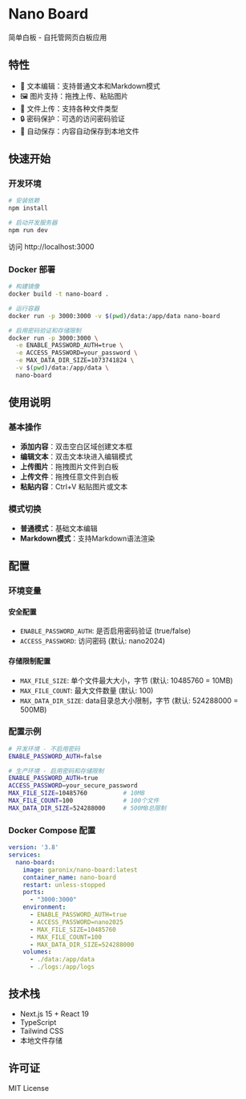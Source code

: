 # Nano Board

简单白板 - 自托管网页白板应用

## 特性

- 📝 文本编辑：支持普通文本和Markdown模式
- 🖼️ 图片支持：拖拽上传、粘贴图片
- 📁 文件上传：支持各种文件类型
- 🔒 密码保护：可选的访问密码验证
- 💾 自动保存：内容自动保存到本地文件

## 快速开始

### 开发环境

```bash
# 安装依赖
npm install

# 启动开发服务器
npm run dev
```

访问 http://localhost:3000

### Docker 部署

```bash
# 构建镜像
docker build -t nano-board .

# 运行容器
docker run -p 3000:3000 -v $(pwd)/data:/app/data nano-board

# 启用密码验证和存储限制
docker run -p 3000:3000 \
  -e ENABLE_PASSWORD_AUTH=true \
  -e ACCESS_PASSWORD=your_password \
  -e MAX_DATA_DIR_SIZE=1073741824 \
  -v $(pwd)/data:/app/data \
  nano-board
```

## 使用说明

### 基本操作

- **添加内容**：双击空白区域创建文本框
- **编辑文本**：双击文本块进入编辑模式
- **上传图片**：拖拽图片文件到白板
- **上传文件**：拖拽任意文件到白板
- **粘贴内容**：Ctrl+V 粘贴图片或文本

### 模式切换

- **普通模式**：基础文本编辑
- **Markdown模式**：支持Markdown语法渲染

## 配置

### 环境变量

#### 安全配置
- `ENABLE_PASSWORD_AUTH`: 是否启用密码验证 (true/false)
- `ACCESS_PASSWORD`: 访问密码 (默认: nano2024)

#### 存储限制配置
- `MAX_FILE_SIZE`: 单个文件最大大小，字节 (默认: 10485760 = 10MB)
- `MAX_FILE_COUNT`: 最大文件数量 (默认: 100)
- `MAX_DATA_DIR_SIZE`: data目录总大小限制，字节 (默认: 524288000 = 500MB)

### 配置示例

```bash
# 开发环境 - 不启用密码
ENABLE_PASSWORD_AUTH=false

# 生产环境 - 启用密码和存储限制
ENABLE_PASSWORD_AUTH=true
ACCESS_PASSWORD=your_secure_password
MAX_FILE_SIZE=10485760          # 10MB
MAX_FILE_COUNT=100              # 100个文件
MAX_DATA_DIR_SIZE=524288000     # 500MB总限制
```

### Docker Compose 配置

```yaml
version: '3.8'
services:
  nano-board:
    image: garonix/nano-board:latest
    container_name: nano-board
    restart: unless-stopped
    ports:
      - "3000:3000"
    environment:
      - ENABLE_PASSWORD_AUTH=true
      - ACCESS_PASSWORD=nano2025
      - MAX_FILE_SIZE=10485760
      - MAX_FILE_COUNT=100
      - MAX_DATA_DIR_SIZE=524288000
    volumes:
      - ./data:/app/data
      - ./logs:/app/logs
```

## 技术栈

- Next.js 15 + React 19
- TypeScript
- Tailwind CSS
- 本地文件存储

## 许可证

MIT License
